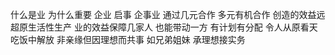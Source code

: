 什么是业 为什么重要
企业 启事 企事业
通过几元合作 多元有机合作 创造的效益远超原生活性生产
业的效益保障几家人 也能带动一方
有计划有分配 令人从原看天吃饭中解放
非亲缘但因理想而共事 如兄弟姐妹 承理想接实务
